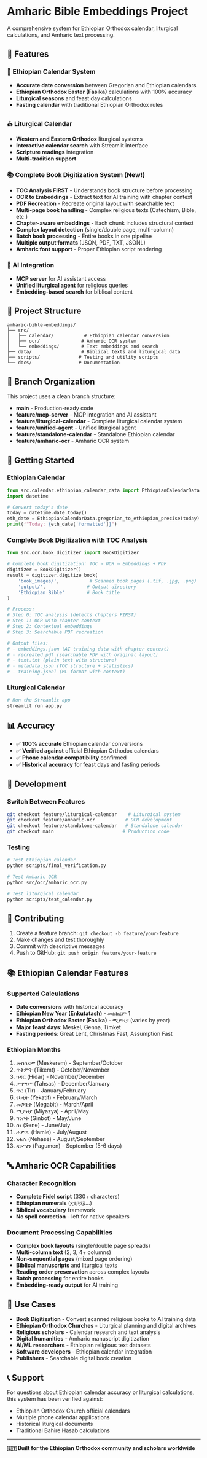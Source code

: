 # Amharic Bible Embeddings Project

A comprehensive system for Ethiopian Orthodox calendar, liturgical calculations, and Amharic text processing.

## 🌟 Features

### 📅 Ethiopian Calendar System
- **Accurate date conversion** between Gregorian and Ethiopian calendars
- **Ethiopian Orthodox Easter (Fasika)** calculations with 100% accuracy
- **Liturgical seasons** and feast day calculations
- **Fasting calendar** with traditional Ethiopian Orthodox rules

### ⛪ Liturgical Calendar
- **Western and Eastern Orthodox** liturgical systems
- **Interactive calendar search** with Streamlit interface
- **Scripture readings** integration
- **Multi-tradition support**

### 📚 Complete Book Digitization System (New!)
- **TOC Analysis FIRST** - Understands book structure before processing
- **OCR to Embeddings** - Extract text for AI training with chapter context
- **PDF Recreation** - Recreate original layout with searchable text
- **Multi-page book handling** - Complex religious texts (Catechism, Bible, etc.)
- **Chapter-aware embeddings** - Each chunk includes structural context
- **Complex layout detection** (single/double page, multi-column)
- **Batch book processing** - Entire books in one pipeline
- **Multiple output formats** (JSON, PDF, TXT, JSONL)
- **Amharic font support** - Proper Ethiopian script rendering

### 🤖 AI Integration
- **MCP server** for AI assistant access
- **Unified liturgical agent** for religious queries
- **Embedding-based search** for biblical content

## 📁 Project Structure

```
amharic-bible-embeddings/
├── src/
│   ├── calendar/           # Ethiopian calendar conversion
│   ├── ocr/               # Amharic OCR system
│   └── embeddings/        # Text embeddings and search
├── data/                  # Biblical texts and liturgical data
├── scripts/              # Testing and utility scripts
└── docs/                 # Documentation
```

## 🌿 Branch Organization

This project uses a clean branch structure:

- **main** - Production-ready code
- **feature/mcp-server** - MCP integration and AI assistant
- **feature/liturgical-calendar** - Complete liturgical calendar system  
- **feature/unified-agent** - Unified liturgical agent
- **feature/standalone-calendar** - Standalone Ethiopian calendar
- **feature/amharic-ocr** - Amharic OCR system

## 🚀 Getting Started

### Ethiopian Calendar
```python
from src.calendar.ethiopian_calendar_data import EthiopianCalendarData
import datetime

# Convert today's date
today = datetime.date.today()
eth_date = EthiopianCalendarData.gregorian_to_ethiopian_precise(today)
print(f"Today: {eth_date['formatted']}")
```

### Complete Book Digitization with TOC Analysis
```python
from src.ocr.book_digitizer import BookDigitizer

# Complete book digitization: TOC → OCR → Embeddings + PDF
digitizer = BookDigitizer()
result = digitizer.digitize_book(
    'book_images/',           # Scanned book pages (.tif, .jpg, .png)
    'output/',               # Output directory  
    'Ethiopian Bible'        # Book title
)

# Process:
# Step 0: TOC analysis (detects chapters FIRST)
# Step 1: OCR with chapter context
# Step 2: Contextual embeddings
# Step 3: Searchable PDF recreation

# Output files:
# - embeddings.json (AI training data with chapter context)
# - recreated.pdf (searchable PDF with original layout)
# - text.txt (plain text with structure)
# - metadata.json (TOC structure + statistics)
# - training.jsonl (ML format with context)
```

### Liturgical Calendar
```bash
# Run the Streamlit app
streamlit run app.py
```

## 📊 Accuracy

- ✅ **100% accurate** Ethiopian calendar conversions
- ✅ **Verified against** official Ethiopian Orthodox calendars
- ✅ **Phone calendar compatibility** confirmed
- ✅ **Historical accuracy** for feast days and fasting periods

## 🔧 Development

### Switch Between Features
```bash
git checkout feature/liturgical-calendar    # Liturgical system
git checkout feature/amharic-ocr           # OCR development
git checkout feature/standalone-calendar   # Standalone calendar
git checkout main                         # Production code
```

### Testing
```bash
# Test Ethiopian calendar
python scripts/final_verification.py

# Test Amharic OCR
python src/ocr/amharic_ocr.py

# Test liturgical calendar
python scripts/test_calendar.py
```

## 🤝 Contributing

1. Create a feature branch: `git checkout -b feature/your-feature`
2. Make changes and test thoroughly
3. Commit with descriptive messages
4. Push to GitHub: `git push origin feature/your-feature`

## 📚 Ethiopian Calendar Features

### Supported Calculations
- **Date conversions** with historical accuracy
- **Ethiopian New Year (Enkutatash)** - መስከረም 1
- **Ethiopian Orthodox Easter (Fasika)** - ሚያዝያ (varies by year)
- **Major feast days**: Meskel, Genna, Timket
- **Fasting periods**: Great Lent, Christmas Fast, Assumption Fast

### Ethiopian Months
1. መስከረም (Meskerem) - September/October
2. ጥቅምት (Tikemt) - October/November  
3. ኅዳር (Hidar) - November/December
4. ታኅሣሥ (Tahsas) - December/January
5. ጥር (Tir) - January/February
6. የካቲት (Yekatit) - February/March
7. መጋቢት (Megabit) - March/April
8. ሚያዝያ (Miyazya) - April/May
9. ግንቦት (Ginbot) - May/June
10. ሰኔ (Sene) - June/July
11. ሐምሌ (Hamle) - July/August
12. ነሐሴ (Nehase) - August/September
13. ጳጉሜን (Pagumen) - September (5-6 days)

## 🔤 Amharic OCR Capabilities

### Character Recognition
- **Complete Fidel script** (330+ characters)
- **Ethiopian numerals** (፩፪፫፬፭...)
- **Biblical vocabulary** framework  
- **No spell correction** - left for native speakers

### Document Processing Capabilities
- **Complex book layouts** (single/double page spreads)
- **Multi-column text** (2, 3, 4+ columns)
- **Non-sequential pages** (mixed page ordering)
- **Biblical manuscripts** and liturgical texts
- **Reading order preservation** across complex layouts
- **Batch processing** for entire books
- **Embedding-ready output** for AI training

## 🎯 Use Cases

- **Book Digitization** - Convert scanned religious books to AI training data
- **Ethiopian Orthodox Churches** - Liturgical planning and digital archives
- **Religious scholars** - Calendar research and text analysis
- **Digital humanities** - Amharic manuscript digitization
- **AI/ML researchers** - Ethiopian religious text datasets
- **Software developers** - Ethiopian calendar integration
- **Publishers** - Searchable digital book creation

## 📞 Support

For questions about Ethiopian calendar accuracy or liturgical calculations, this system has been verified against:
- Ethiopian Orthodox Church official calendars
- Multiple phone calendar applications
- Historical liturgical documents
- Traditional Bahire Hasab calculations

---

**🇪🇹 Built for the Ethiopian Orthodox community and scholars worldwide**